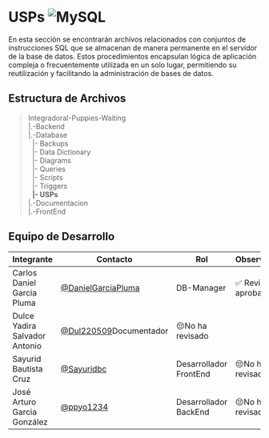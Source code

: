 # USPs ![MySQL](https://img.shields.io/badge/MySQL-005C84?style=for-the-badge&logo=mysql&logoColor=white)

 En esta sección se encontrarán archivos relacionados con conjuntos de instrucciones SQL que se almacenan de manera permanente en el servidor de la base de datos. Estos procedimientos encapsulan lógica de aplicación compleja o frecuentemente utilizada en un solo lugar, permitiendo su reutilización y facilitando la administración de bases de datos.
## Estructura de Archivos

>IntegradoraI-Puppies-Waiting<br>
>|.-Backend <br>
>|.-Database <br>
>&nbsp;&nbsp;|- Backups<br>
>&nbsp;&nbsp;|- Data Dictionary<br>
>&nbsp;&nbsp;|- Diagrams<br>
>&nbsp;&nbsp;|- Queries<br>
>&nbsp;&nbsp;|- Scripts<br>
>&nbsp;&nbsp;|- Triggers<br>
>&nbsp;&nbsp;**|- USPs**<br>
>|.-Documentacion<br>
>|.-FrontEnd


## Equipo de Desarrollo

|Integrante|Contacto|Rol|Observaciones|
|------------|--------|---|---|
|Carlos Daniel Garcia Pluma|[@DanielGarciaPluma](https://github.com/DanielGarciaPluma)|DB-Manager|✅ Revisado y aprobado.|
|Dulce Yadira Salvador Antonio|[@Dul220509](https://github.com/Dul220509)Documentador|😔No ha revisado|
|Sayurid Bautista Cruz|[@Sayuridbc](https://github.com/sayuridbc)|Desarrollador FrontEnd|😔No ha revisado|
|José Arturo Garcia González |[@ppyo1234](https://github.com/ppyo1234)|Desarrollador BackEnd|😔No ha revisado|
